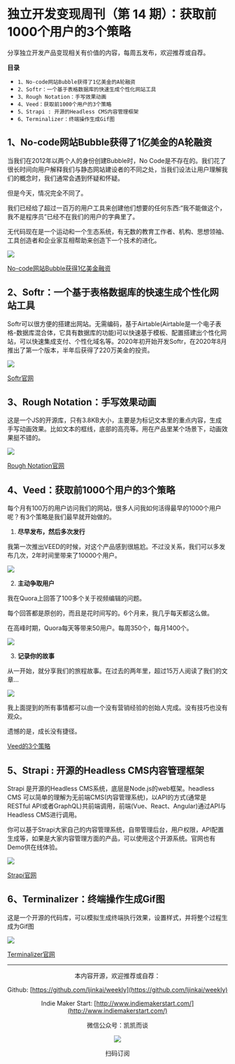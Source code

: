 # 独立开发变现周刊（第 14 期）：获取前1000个用户的3个策略

分享独立开发产品变现相关有价值的内容，每周五发布，欢迎推荐或自荐。

**目录**
- `1、No-code网站Bubble获得了1亿美金的A轮融资`
- `2、Softr：一个基于表格数据库的快速生成个性化网站工具`
- `3、Rough Notation：手写效果动画`
- `4、Veed：获取前1000个用户的3个策略`
- `5、Strapi : 开源的Headless CMS内容管理框架`
- `6、Terminalizer：终端操作生成Gif图`

## 1、No-code网站Bubble获得了1亿美金的A轮融资

当我们在2012年以两个人的身份创建Bubble时，No Code是不存在的。我们花了很长时间向用户解释我们与静态网站建设者的不同之处，当我们设法让用户理解我们的概念时，我们通常会遇到怀疑和怀疑。

但是今天，情况完全不同了。

我们已经给了超过一百万的用户工具来创建他们想要的任何东西:“我不能做这个，我不是程序员”已经不在我们的用户的字典里了。

无代码现在是一个运动和一个生态系统，有无数的教育工作者、机构、思想领袖、工具创造者和企业家互相帮助来创造下一个技术的进化。

![](http://qiniu.gafata.com/2021-08-05-Untitled.png?imageView2/2/w/600)

[No-code网站Bubble获得1亿美金融资](https://bubble.io/blog/bubble-series-a-100m/)

## 2、Softr：一个基于表格数据库的快速生成个性化网站工具

Softr可以很方便的搭建出网站。无需编码，基于Airtable(Airtable是一个电子表格-数据库混合体，它具有数据库的功能)可以快速基于模板、配置搭建出个性化网站，可以快速集成支付、个性化域名等。2020年初开始开发Softr，在2020年8月推出了第一个版本，半年后获得了220万美金的投资。

![](http://qiniu.gafata.com/2021-08-05-Untitled%201.png?imageView2/2/w/600)

[Softr官网](https://www.softr.io/)

## 3、Rough Notation：手写效果动画

这是一个JS的开源库，只有3.8KB大小，主要是为标记文本里的重点内容，生成手写动画效果。比如文本的框线，底部的高亮等。用在产品里某个场景下，动画效果挺不错的。

![](http://qiniu.gafata.com/2021-08-05-Untitled%202.png?imageView2/2/w/600)

[Rough Notation官网](https://roughnotation.com/)

## 4、Veed：获取前1000个用户的3个策略

每个月有100万的用户访问我们的网站，很多人问我如何活得最早的1000个用户呢？有3个策略是我们最早就开始做的。

1. **尽早发布，然后多次发行**

我第一次推出VEED的时候，对这个产品感到很尴尬。不过没关系，我们可以多发布几次，2年时间里带来了10000个用户。

![](http://qiniu.gafata.com/2021-08-05-Untitled%203.png?imageView2/2/w/600)

2. **主动争取用户**

我在Quora上回答了100多个关于视频编辑的问题。

每个回答都是原创的，而且是花时间写的。6个月来，我几乎每天都这么做。

在高峰时期，Quora每天等带来50用户。每周350个，每月1400个。

![](http://qiniu.gafata.com/2021-08-05-Untitled%204.png?imageView2/2/w/600)

3. **记录你的故事**

从一开始，就分享我们的旅程故事。在过去的两年里，超过15万人阅读了我们的文章…

![](http://qiniu.gafata.com/2021-08-05-Untitled%205.png?imageView2/2/w/600)

我上面提到的所有事情都可以由一个没有营销经验的创始人完成。没有技巧也没有观众。

遗憾的是，成长没有捷径。

[Veed的3个策略](https://twitter.com/sab8a/status/1422162888589037568)

## 5、Strapi : 开源的Headless CMS内容管理框架

Strapi 是开源的Headless CMS系统，底层是Node.js的web框架。headless CMS 可以简单的理解为无前端CMS(内容管理系统)，以API的方式(通常是RESTful API或者GraphQL)共前端调用，前端(Vue、React、Angular)通过API与Headless CMS进行调用。

你可以基于Strapi大家自己的内容管理系统，自带管理后台，用户权限，API配置生成等，如果是大家内容管理方面的产品，可以使用这个开源系统。官网也有Demo供在线体验。

![](http://qiniu.gafata.com/2021-08-05-Untitled%206.png?imageView2/2/w/600)

[Strapi官网](https://strapi.io/)

## 6、Terminalizer：终端操作生成Gif图

这是一个开源的代码库，可以模拟生成终端执行效果，设置样式，并将整个过程生成为Gif图

![](http://qiniu.gafata.com/2021-08-05-Untitled%207.png?imageView2/2/w/600)

[Terminalizer官网](https://terminalizer.com/)

---
<center>
本内容开源，欢迎推荐或自荐：

Github: [https://github.com/ljinkai/weekly](https://github.com/ljinkai/weekly)


Indie Maker Start: [http://www.indiemakerstart.com/](http://www.indiemakerstart.com/)

微信公众号：凯凯而谈


![](http://qiniu.gafata.com/2019-03-17-web-bear.jpg?imageView2/2/w/200)

扫码订阅
</center>